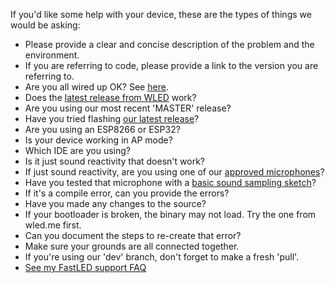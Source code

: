 If you'd like some help with your device, these are the types of things we would be asking:

* Please provide a clear and concise description of the problem and the environment.
* If you are referring to code, please provide a link to the version you are referring to.
* Are you all wired up OK? See [here](https://github.com/atuline/WLED/wiki/Audio-Input-Options).
* Does the [latest release from WLED](https://github.com/Aircoookie/WLED/releases/latest) work?
* Are you using our most recent 'MASTER' release?
* Have you tried flashing [our latest release](https://github.com/atuline/WLED/releases/latest)?
* Are you using an ESP8266 or ESP32?
* Is your device working in AP mode?
* Which IDE are you using?
* Is it just sound reactivity that doesn't work?
* If just sound reactivity, are you using one of our [approved microphones](https://github.com/atuline/WLED/wiki/Audio-Input-Options)?
* Have you tested that microphone with a [basic sound sampling sketch](https://github.com/atuline/WLED/wiki/Basic-Sound-Sampling-Sketch-Example)?
* If it's a compile error, can you provide the errors?
* Have you made any changes to the source?
* If your bootloader is broken, the binary may not load. Try the one from wled.me first.
* Can you document the steps to re-create that error?
* Make sure your grounds are all connected together.
* If you're using our 'dev' branch, don't forget to make a fresh 'pull'.
* [See my FastLED support FAQ](http://tuline.com/fastled-support-qa/)

